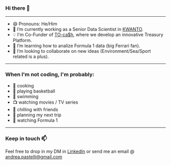 ### Hi there 👋
---
- 😄 Pronouns: He/Him
- 🔭 I’m currently working as a Senior Data Scientist in <a href="https://www.kwanto.it">KWANTO</a>.
- 💡 I'm Co-Funder of <a href="https://tocash.ai/">TO-ca$h</a>, where we develop an innovative Treasury Platform.
- 🌱 I’m learning how to analize Formula 1 data (big Ferrari fan).
- 👯 I’m looking to collaborate on new ideas (Environment/Sea/Sport related is a plus).

---

### When I'm not coding, I'm probably:
- 🍝 cooking
- 🏀 playing basketball
- :ocean: swimming
- 📺 watching movies / TV series
- 🍻 chilling with friends
- 🚀 planning my next trip
- :red_car: watching Formula 1

---
### Keep in touch 📫 
Feel free to drop in my DM in <a href="https://www.linkedin.com/in/andrea-pastelli-8a434b131/">LinkedIn</a> or send me an email @ <a href=mailto:andrea.pastelli@gmail.com>andrea.pastelli@gmail.com</a>
